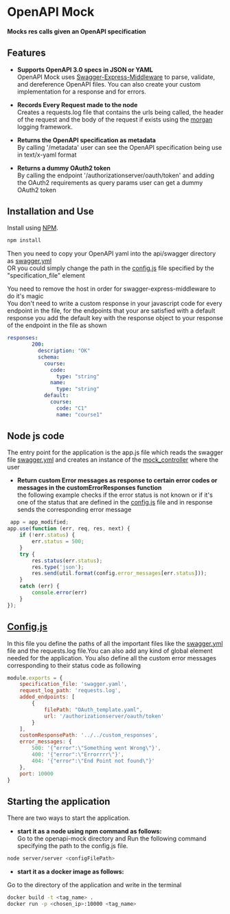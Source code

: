 OpenAPI Mock
============================
#### Mocks res calls given an OpenAPI specification 


Features
---------------------------

- **Supports OpenAPI 3.0 specs in JSON or YAML** <br>
OpenAPI Mock uses [Swagger-Express-Middleware](https://github.com/BigstickCarpet/swagger-express-middleware) to parse, validate, and dereference OpenAPI files.  You can also create your custom implementation for a response and for errors.

- **Records Every Request made to the node** <br>
Creates a requests.log file that contains the urls being called, the header of the request and the body of the request if exists using the [morgan](https://www.npmjs.com/package/morgan) logging framework.

- **Returns the OpenAPI specification as metadata** <br>
By calling '/metadata' user can see the OpenAPI specification being use in text/x-yaml format

- **Returns a dummy OAuth2 token** <br>
By calling the endpoint '/authorizationserver/oauth/token' and adding the OAuth2 requirements as query params user can get a dummy OAuth2 token

Installation and Use
--------------------------
Install using [NPM](https://docs.npmjs.com/getting-started/what-is-npm).

````bash
npm install
````
Then you need to copy your OpenAPI yaml into the api/swagger directory as [swagger.yml](https://github.com/kyma-incubator/varkes/blob/master/examples/openapi-app/swagger.yaml)<br>
OR you could simply change the path in the [config.js](https://github.com/kyma-incubator/varkes/blob/master/examples/openapi-app/config.js) file specified by the "specification_file" element

You need to remove the host in order for swagger-express-middleware to do it's magic
<br>
You don't need to write a custom response in your javascript code for every endpoint in the file,
for the endpoints that your are satisfied with a default response you add the default key with the response object to your response of the endpoint in the file as shown

````yaml
responses:
        200:
          description: "OK"
          schema:
            course:
              code:
                type: "string"
              name:
                type: "string"
            default:
              course:
                code: "C1"
                name: "course1"
````

Node js code
--------------------------
The entry point for the application is the app.js file which reads the swagger file [swagger.yml](https://github.com/kyma-incubator/varkes/blob/master/examples/openapi-app/swagger.yaml) and creates an instance of the [mock_controller](https://github.com/kyma-incubator/varkes/blob/master/examples/openapi-app/api/mocks/mock_controller.js) where the user  

- **Return custom Error messages as response to certain error codes or messages in the customErrorResponses function** <br>
        the following example checks if the error status is not known or if it's one of the status that are defined in the [config.js](https://github.com/kyma-incubator/varkes/blob/master/openapi-mock/test/config.js) file and in response sends the corresponding error message

````javascript
 app = app_modified;
app.use(function (err, req, res, next) {
    if (!err.status) {
        err.status = 500;
    }
    try {
        res.status(err.status);
        res.type('json');
        res.send(util.format(config.error_messages[err.status]));
    }
    catch (err) {
        console.error(err)
    }
});
````
[Config.js](https://github.com/kyma-incubator/varkes/blob/master/openapi-mock/test/config.js)
--------------------------
In this file you define the paths of all the important files like the [swagger.yml](https://github.com/kyma-incubator/varkes/blob/master/openapi-mock/swagger.yaml) file and the requests.log file.You can also add any kind of global element needed for the application. You also define all the custom error messages corresponding to their status code as following

````javascript
module.exports = {
    specification_file: 'swagger.yaml',
    request_log_path: 'requests.log',
    added_endpoints: [
        {
            filePath: "OAuth_template.yaml",
            url: '/authorizationserver/oauth/token'
        }
    ],
    customResponsePath: '../../custom_responses',
    error_messages: {
        500: '{"error":\"Something went Wrong\"}',
        400: '{"error":\"Errorrrr\"}',
        404: '{"error":\"End Point not found\"}'
    },
    port: 10000
}
````

 Starting the application
--------------------------
There are two ways to start the application.
<br/>
- **start it as a node using npm command as follows:** <br>
Go to the openapi-mock directory and Run the following command specifying the path to the config.js file.
````bash
node server/server <configFilePath>
````

- **start it as a docker image as follows:** <br>

Go to the directory of the application and write in the terminal
````bash
docker build -t <tag_name> .
docker run -p <chosen_ip>:10000 <tag_name>
````